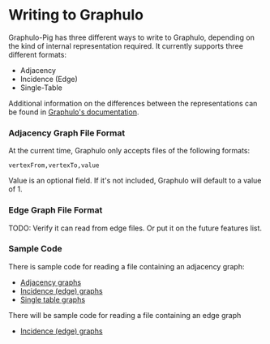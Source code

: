 Writing to Graphulo
========

Graphulo-Pig has three different ways to write to Graphulo, depending on the kind of internal representation required. It currently supports three different formats:
* Adjacency
* Incidence (Edge)
* Single-Table 

Additional information on the differences between the representations can be found in [Graphulo's documentation][TODO].

### Adjacency Graph File Format
At the current time, Graphulo only accepts files of the following formats:

```
vertexFrom,vertexTo,value
```

Value is an optional field. If it's not included, Graphulo will default to a value of 1.

### Edge Graph File Format

TODO: Verify it can read from edge files. Or put it on the future features list.

### Sample Code
There is sample code for reading a file containing an adjacency graph:

* [Adjacency graphs][adjacency]
* [Incidence (edge) graphs][incidence]
* [Single table graphs][single]

There will be sample code for reading a file containing an edge graph
* [Incidence (edge) graphs][TODO]

 
 [adjacency]: ../pig/code/insert/graph_adj_test.pig
 [incidence]: ../pig/code/insert/graph_inc_test.pig
 [single]: ../pig/code/insert/graph_sng_test.pig
 [TODO]: .